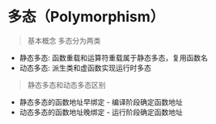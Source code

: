 &emsp;
# 多态（Polymorphism）

>基本概念
多态分为两类
- 静态多态: 函数重载和运算符重载属于静态多态，复用函数名
- 动态多态: 派生类和虚函数实现运行时多态

>静态多态和动态多态区别
- 静态多态的函数地址早绑定 - 编译阶段确定函数地址
- 动态多态的函数地址晚绑定 - 运行阶段确定函数地址

